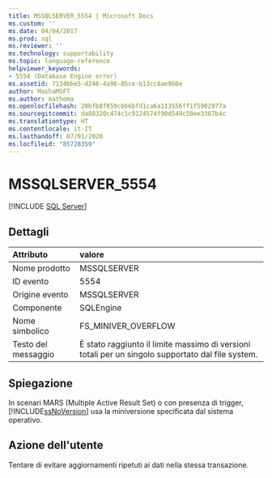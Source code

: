 ```yaml
---
title: MSSQLSERVER_5554 | Microsoft Docs
ms.custom: ''
ms.date: 04/04/2017
ms.prod: sql
ms.reviewer: ''
ms.technology: supportability
ms.topic: language-reference
helpviewer_keywords:
- 5554 (Database Engine error)
ms.assetid: 7134bbe5-d240-4a98-85ce-b13cc8ae9b0e
author: MashaMSFT
ms.author: mathoma
ms.openlocfilehash: 20bfb8f859cbb6bfd1ca6a113556ff1f5902977a
ms.sourcegitcommit: da88320c474c1c9124574f90d549c50ee3387b4c
ms.translationtype: HT
ms.contentlocale: it-IT
ms.lasthandoff: 07/01/2020
ms.locfileid: "85728359"
---
```

# <a name="mssqlserver_5554"></a>MSSQLSERVER_5554
 [!INCLUDE [SQL Server](../../includes/applies-to-version/sqlserver.md)]
  
## <a name="details"></a>Dettagli  
  
| Attributo | valore |  
| :-------- | :---- |  
|Nome prodotto|MSSQLSERVER|  
|ID evento|5554|  
|Origine evento|MSSQLSERVER|  
|Componente|SQLEngine|  
|Nome simbolico|FS_MINIVER_OVERFLOW|  
|Testo del messaggio|È stato raggiunto il limite massimo di versioni totali per un singolo supportato dal file system.|  
  
## <a name="explanation"></a>Spiegazione  
In scenari MARS (Multiple Active Result Set) o con presenza di trigger, [!INCLUDE[ssNoVersion](../../includes/ssnoversion-md.md)] usa la miniversione specificata dal sistema operativo.  
  
## <a name="user-action"></a>Azione dell'utente  
Tentare di evitare aggiornamenti ripetuti ai dati nella stessa transazione.  
  
